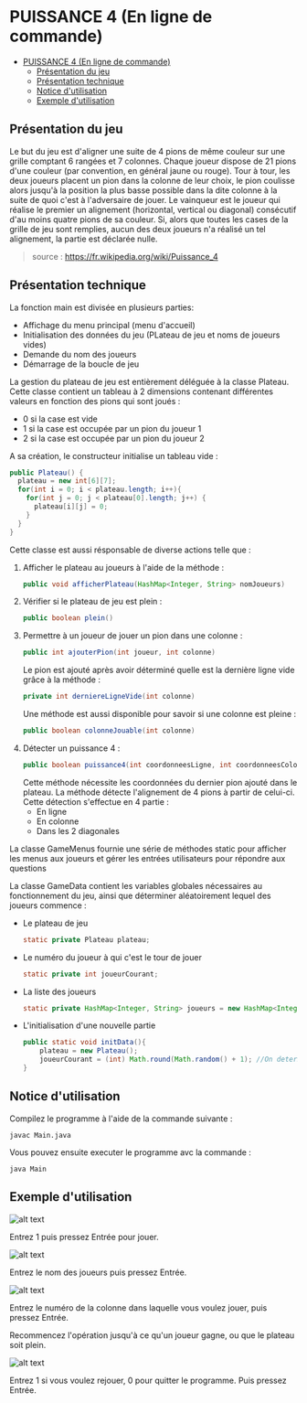 # <a id="puissance-4-en-ligne-de-commande"></a>PUISSANCE 4 (En ligne de commande)

- [PUISSANCE 4 (En ligne de commande)](#puissance-4-en-ligne-de-commande)
  - [Présentation du jeu](#présentation-du-jeu)
  - [Présentation technique](#presentation-technique)
  - [Notice d'utilisation](#notice-d'utilisation)
  - [Exemple d'utilisation](#exemple-d'utilisation)

## <a id="présentation-du-jeu"></a>Présentation du jeu

Le but du jeu est d'aligner une suite de 4 pions de même couleur sur une grille comptant 6 rangées et 7 colonnes. Chaque joueur dispose de 21 pions d'une couleur (par convention, en général jaune ou rouge). Tour à tour, les deux joueurs placent un pion dans la colonne de leur choix, le pion coulisse alors jusqu'à la position la plus basse possible dans la dite colonne à la suite de quoi c'est à l'adversaire de jouer. Le vainqueur est le joueur qui réalise le premier un alignement (horizontal, vertical ou diagonal) consécutif d'au moins quatre pions de sa couleur. Si, alors que toutes les cases de la grille de jeu sont remplies, aucun des deux joueurs n'a réalisé un tel alignement, la partie est déclarée nulle. 
>source : https://fr.wikipedia.org/wiki/Puissance_4


## <a id="presentation-technique"></a>Présentation technique

La fonction main est divisée en plusieurs parties:
* Affichage du menu principal (menu d'accueil)
* Initialisation des données du jeu (PLateau de jeu et noms de joueurs vides)
* Demande du nom des joueurs
* Démarrage de la boucle de jeu

La gestion du plateau de jeu est entièrement déléguée à la classe Plateau.
Cette classe contient un tableau à 2 dimensions contenant différentes valeurs en fonction des pions qui sont joués :
- 0 si la case est vide
- 1 si la case est occupée par un pion du joueur 1
- 2 si la case est occupée par un pion du joueur 2

A sa création, le constructeur initialise un tableau vide :

  ```java
  public Plateau() {
    plateau = new int[6][7];
    for(int i = 0; i < plateau.length; i++){
      for(int j = 0; j < plateau[0].length; j++) {
        plateau[i][j] = 0;
      }
    }
  }
  ```

Cette classe est aussi résponsable de diverse actions telle que :

1. Afficher le plateau au joueurs à l'aide de la méthode :
    ```java
    public void afficherPlateau(HashMap<Integer, String> nomJoueurs)
    ```
2. Vérifier si le plateau de jeu est plein :
    ```java
    public boolean plein()
    ```
3. Permettre à un joueur de jouer un pion dans une colonne :
    ```java
    public int ajouterPion(int joueur, int colonne)
    ```
    Le pion est ajouté après avoir déterminé quelle est la dernière ligne vide grâce à la méthode :
    ```java
    private int derniereLigneVide(int colonne)
    ```
    Une méthode est aussi disponible pour savoir si une colonne est pleine :
    ```java
    public boolean colonneJouable(int colonne)
    ```
4. Détecter un puissance 4 :
    ```java
    public boolean puissance4(int coordonneesLigne, int coordonneesColonne)
    ```
    Cette méthode nécessite les coordonnées du dernier pion ajouté dans le plateau.
    La méthode détecte l'alignement de 4 pions à partir de celui-ci.
    Cette détection s'effectue en 4 partie :
      - En ligne
      - En colonne
      - Dans les 2 diagonales
   
La classe GameMenus fournie une série de méthodes static pour afficher les menus aux joueurs
et gérer les entrées utilisateurs pour répondre aux questions

La classe GameData contient les variables globales nécessaires au fonctionnement du jeu, ainsi que déterminer aléatoirement
lequel des joueurs commence :
- Le plateau de jeu 
    ```java 
    static private Plateau plateau;
    ``` 
- Le numéro du joueur à qui c'est le tour de jouer
  ```java
  static private int joueurCourant;  

- La liste des joueurs
    ```java
    static private HashMap<Integer, String> joueurs = new HashMap<Integer, String>();
    ```
- L'initialisation d'une nouvelle partie
    ```java
    public static void initData(){
        plateau = new Plateau();
        joueurCourant = (int) Math.round(Math.random() + 1); //On determine aléatoirement quel joueur commence.
    }
    ```

## <a id="notice-d'utilisation"></a>Notice d'utilisation

Compilez le programme à l'aide de la commande suivante :
```
javac Main.java
```
Vous pouvez ensuite executer le programme avc la commande :
```
java Main
```

## <a id="exemple-d'utilisation"></a>Exemple d'utilisation

![alt text](md-imgs/Accueil.PNG "Menu d'accueil")

Entrez 1 puis pressez Entrée pour jouer.

![alt text](md-imgs/nomJoueurs.PNG "Nom des joueurs")

Entrez le nom des joueurs puis pressez Entrée.

![alt text](md-imgs/ChoixColonne.PNG "Choix colonne")

Entrez le numéro de la colonne dans laquelle vous voulez jouer, puis pressez Entrée.

Recommencez l'opération jusqu'à ce qu'un joueur gagne, ou que le plateau soit plein.

![alt text](md-imgs/victoireRejouer.PNG "Rejouer")

Entrez 1 si vous voulez rejouer, 0 pour quitter le programme. Puis pressez Entrée.